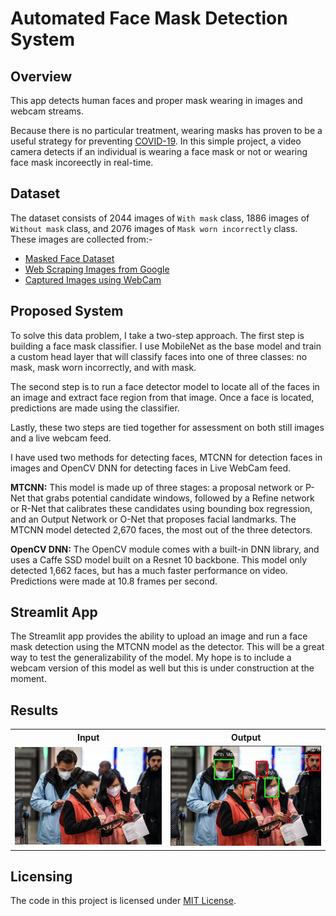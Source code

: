 # Automated Face Mask Detection System

## Overview

This app detects human faces and proper mask wearing in images and webcam streams.


Because there is no particular treatment, wearing masks has proven to be a useful strategy
for preventing <a href="https://en.wikipedia.org/wiki/Severe_acute_respiratory_syndrome_coronavirus_2">COVID-19</a>.
In this simple project, a video camera detects if an individual is wearing a face mask or not or wearing face mask incoreectly in real-time.



## Dataset
The dataset consists of 2044 images of `With mask` class, 1886 images of `Without mask` class, and 2076 images of `Mask worn incorrectly` class. These images are collected from:- 
- <a href="https://github.com/cabani/MaskedFace-Net">Masked Face Dataset</a>
- <a href="https://github.com/Tkvmaster/Automated-Face-Mask-Detection-System/blob/main/image_scrapping.ipynb">Web Scraping Images from Google</a>
- <a href="https://github.com/Tkvmaster/Automated-Face-Mask-Detection-System/blob/main/capture_image.py">Captured Images using WebCam</a>


## Proposed System
To solve this data problem, I take a two-step approach. The first step is building a face mask classifier. I use MobileNet as the base model and train a custom head layer that will classify faces into one of three classes: no mask, mask worn incorrectly, and with mask.

The second step is to run a face detector model to locate all of the faces in an image and  extract face region from that image. Once a face is located, predictions are made using the classifier.

Lastly, these two steps are tied together for assessment on both still images and a live webcam feed.

I have used two methods for detecting faces, MTCNN for detection faces in images and OpenCV DNN for detecting faces in Live WebCam feed.

**MTCNN:** This model is made up of three stages: a proposal network or P-Net that grabs potential candidate windows, followed by a Refine network or R-Net that calibrates these candidates using bounding box regression, and an Output Network or O-Net that proposes facial landmarks. The MTCNN model detected 2,670 faces, the most out of the three detectors.

**OpenCV DNN:** The OpenCV module comes with a built-in DNN library, and uses a Caffe SSD model built on a Resnet 10 backbone. This model only detected 1,662 faces, but has a much faster performance on video. Predictions were made at 10.8 frames per second.

## Streamlit App
The Streamlit app provides the ability to upload an image and run a face mask detection using the MTCNN model as the detector. This will be a great way to test the generalizability of the model. My hope is to include a webcam version of this model as well but this is under construction at the moment.

## Results
<table>
<tr>
<th>Input</th>
<th>Output</th>
</tr>
<tr>
<td><img src="images/maksssksksss5.png"/></td>
<td><img src="images/prediction_maksssksksss5.png"/></td>
</tr>
</table>

## Licensing
The code in this project is licensed under [MIT License](LICENSE).

